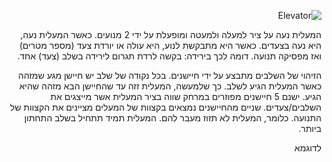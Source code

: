 <div dir="rtl">



![Elevator](https://www.chiefdelphi.com/uploads/default/original/3X/e/7/e7e6c8cefe12883b3ec1294ade4d242c7a2e3145.jpeg)

המעלית נעה על ציר למעלה ולמעטה ומופעלת על ידי 2 מנועים. 
כאשר המעלית נעה, היא נעה בצעדים. כאשר היא מתבקשת לנוע, היא עולה או יורדת צעד (מספר מטרים) ואז מפסיקה תנועה.
דומה לכך בירידה: בקשה לרדת תגרום לירידה בשלב (צעד) אחד.

הזיהוי של השלבים מתבצע על ידי חיישנים. בכל נקודה של שלב יש חיישן מגע שמזהה כאשר המעלית הגיע לשלב. כך שלמעשה, המעלית זזה עד שהחיישן הבא מזהה שהיא הגיע.
 ישנם 5 חיישנים מפוזרים במרחק שווה בציר המעלית אשר מייצגים את השלבים/צעדים. שניים מהחיישנים נמצאים בקצוות של המעלים מציינים את הקצוות של התנועה.
כלומר, המעלית לא תזוז מעבר להם. המעלית תמיד תתחיל בשלב התחתון ביותר.

לדוגמא


</div>
